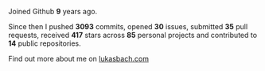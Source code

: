 Joined Github **9** years ago.

Since then I pushed **3093** commits, opened **30** issues, submitted **35** pull requests, received **417** stars across **85** personal projects and contributed to **14** public repositories.

Find out more about me on [lukasbach.com](https://lukasbach.com)
